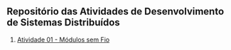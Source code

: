 ## Repositório das Atividades de Desenvolvimento de Sistemas Distribuídos
1. [Atividade 01 - Módulos sem Fio](https://github.com/alicelimas/-dsd/tree/main/Atividade%2001%20-%20M%C3%B3dulos%20Sem%20Fio)
